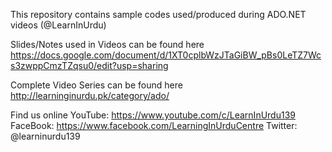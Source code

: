 This repository contains sample codes used/produced during ADO.NET videos (@LearnInUrdu)

Slides/Notes used in Videos can be found here
https://docs.google.com/document/d/1XT0cplbWzJTaGiBW_pBs0LeTZ7Wcs3zwppCmzTZqsu0/edit?usp=sharing

Complete Video Series can be found here 
http://learninginurdu.pk/category/ado/

Find us online
YouTube: https://www.youtube.com/c/LearnInUrdu139
FaceBook: https://www.facebook.com/LearningInUrduCentre
Twitter: @learninurdu139

